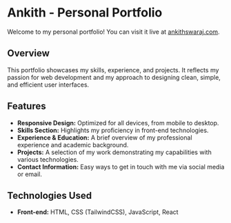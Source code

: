# Ankith - Personal Portfolio

Welcome to my personal portfolio! You can visit it live at [ankithswaraj.com](https://ankithswaraj.com).

## Overview

This portfolio showcases my skills, experience, and projects. It reflects my passion for web development and my approach to designing clean, simple, and efficient user interfaces.

## Features

- **Responsive Design:** Optimized for all devices, from mobile to desktop.
- **Skills Section:** Highlights my proficiency in front-end technologies.
- **Experience & Education:** A brief overview of my professional experience and academic background.
- **Projects:** A selection of my work demonstrating my capabilities with various technologies.
- **Contact Information:** Easy ways to get in touch with me via social media or email.

## Technologies Used

- **Front-end:** HTML, CSS (TailwindCSS), JavaScript, React
